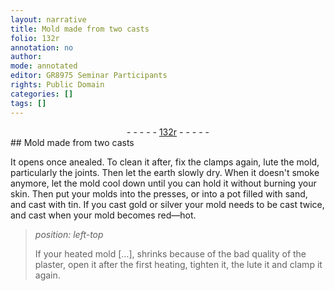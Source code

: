 ```yaml
---
layout: narrative
title: Mold made from two casts
folio: 132r
annotation: no
author:
mode: annotated
editor: GR8975 Seminar Participants
rights: Public Domain
categories: []
tags: []
---
```


 <div class="folio" align="center">- - - - - <a href="http://gallica.bnf.fr/ark:/12148/btv1b10500001g/f269.item.r=" target="_blank">132r</a> - - - - - </div> 
## Mold made from two casts

 
 It opens once anealed. To clean it after, fix the clamps again, lute the mold, particularly the joints. Then let the earth slowly dry. When it doesn't smoke anymore, let the mold cool down until you can hold it without burning your skin. Then put your molds into the presses, or into a pot filled with sand, and cast with tin. If you cast gold or silver your mold needs to be cast twice, and cast when your mold becomes red—hot. 
 
> *position: left-top*
> 
> If your heated mold […], shrinks because of the bad quality of the plaster, open it after the first heating, tighten it, the lute it and clamp it again.
 